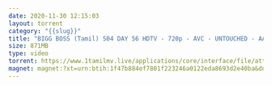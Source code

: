 ```yaml
---
date: 2020-11-30 12:15:03
layout: torrent
category: "{{slug}}"
title: "BIGG BOSS (Tamil) S04 DAY 56 HDTV - 720p - AVC - UNTOUCHED - AAC -  871MB :"
size: 871MB
type: video
torrent: https://www.1tamilmv.live/applications/core/interface/file/attachment.php?id=69429
magnet: magnet:?xt=urn:btih:1f47b884ef7801f223246a0122eda8693d2e40ba&dn=www.1TamilMV.live%20-%20BIGG%20BOSS%20(Tamil)%20S04%20DAY%2056%c2%a0HDTV%20-%20720p%20-%20AVC%20-%20UNTOUCHED%20-%20AAC%20-%c2%a0%20871MB.mp4&tr=udp%3a%2f%2fp4p.arenabg.com%3a1337%2fannounce&tr=http%3a%2f%2fpow7.com%3a80%2fannounce&tr=udp%3a%2f%2ftracker.tiny-vps.com%3a6969%2fannounce&tr=http%3a%2f%2ftracker2.itzmx.com%3a6961%2fannounce&tr=udp%3a%2f%2f151.80.120.114%3a2710%2fannounce&tr=udp%3a%2f%2f9.rarbg.com%3a2790%2fannounce&tr=udp%3a%2f%2f9.rarbg.to%3a2740%2fannounce&tr=udp%3a%2f%2fopen.stealth.si%3a80%2fannounce&tr=udp%3a%2f%2ftracker.leechers-paradise.org%3a6969%2fannounce&tr=udp%3a%2f%2ftracker.opentrackr.org%3a1337%2fannounce&tr=http%3a%2f%2ft.nyaatracker.com%3a80%2fannounce
---
```

